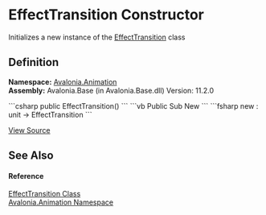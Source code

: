 # EffectTransition Constructor


Initializes a new instance of the <a href="T_Avalonia_Animation_EffectTransition">EffectTransition</a> class



## Definition
**Namespace:** <a href="N_Avalonia_Animation">Avalonia.Animation</a>  
**Assembly:** Avalonia.Base (in Avalonia.Base.dll) Version: 11.2.0

<Tabs groupId="api-code-preview">
<TabItem value="csharp" label="C#">
```csharp
public EffectTransition()
```
</TabItem>
<TabItem value="vb" label="VB">
```vb
Public Sub New
```
</TabItem>
<TabItem value="fsharp" label="F#">
```fsharp
new : unit -> EffectTransition
```
</TabItem>
</Tabs>



<a href="https://github.com/AvaloniaUI/Avalonia/tree/master/src/Avalonia.Base/Media/Effects/EffectTransition.cs" title="View the source code">View Source</a>



## See Also


#### Reference
<a href="T_Avalonia_Animation_EffectTransition">EffectTransition Class</a>  
<a href="N_Avalonia_Animation">Avalonia.Animation Namespace</a>  

